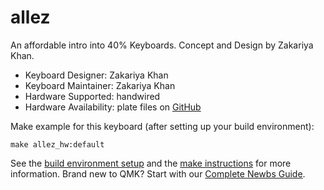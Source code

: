 # allez 

An affordable intro into 40% Keyboards. Concept and Design by Zakariya Khan.

- Keyboard Designer: Zakariya Khan
- Keyboard Maintainer: Zakariya Khan
- Hardware Supported: handwired
- Hardware Availability: plate files on [GitHub](https://github.com/zakariyavkhan/allez-keyboard)

Make example for this keyboard (after setting up your build environment):

    make allez_hw:default

See the [build environment setup](https://docs.qmk.fm/#/getting_started_build_tools) and the [make instructions](https://docs.qmk.fm/#/getting_started_make_guide) for more information. Brand new to QMK? Start with our [Complete Newbs Guide](https://docs.qmk.fm/#/newbs).
